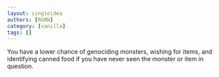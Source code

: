 ```yaml
---
layout: singleidea
authors: [RGRN]
category: [vanilla]
tags: []
---
```

You have a lower chance of genociding monsters, wishing for items, and identifying canned food if you have never seen the monster or item in question.
